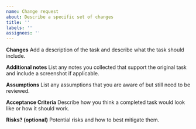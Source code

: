 ```yaml
---
name: Change request
about: Describe a specific set of changes
title: ''
labels: ''
assignees: ''
---
```


**Changes**
Add a description of the task and describe what the task should include.

**Additional notes**
List any notes you collected that support the original task and include a screenshot if applicable.

**Assumptions**
List any assumptions that you are aware of but still need to be reviewed.

**Acceptance Criteria**
Describe how you think a completed task would look like or how it should work.

**Risks? (optional)**
Potential risks and how to best mitigate them.
